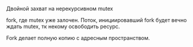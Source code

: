 Двойной захват на нерекурсивном mutex

fork, где mutex уже залочен. Поток, инициировавший fork будет вечно ждать mutex, тк некому освободить ресурс.

Fork делает полную копию с адресным пространством.